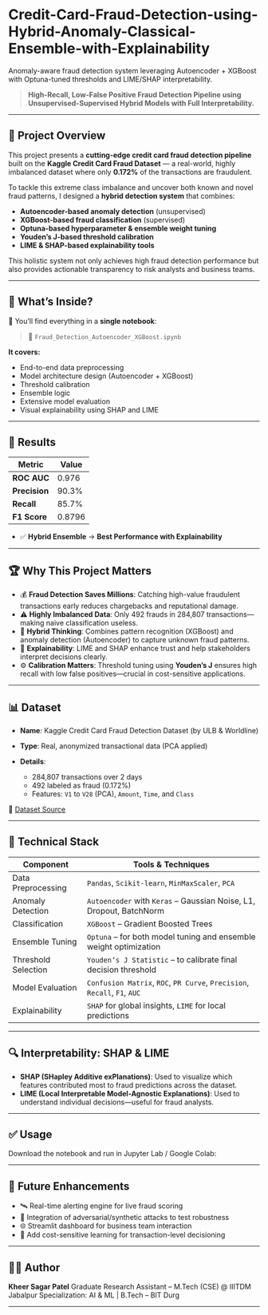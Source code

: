 # Credit-Card-Fraud-Detection-using-Hybrid-Anomaly-Classical-Ensemble-with-Explainability
Anomaly-aware fraud detection system leveraging Autoencoder + XGBoost with Optuna-tuned thresholds and LIME/SHAP interpretability.

> **High-Recall, Low-False Positive Fraud Detection Pipeline using Unsupervised-Supervised Hybrid Models with Full Interpretability.**

---

## 📌 Project Overview

This project presents a **cutting-edge credit card fraud detection pipeline** built on the **Kaggle Credit Card Fraud Dataset** — a real-world, highly imbalanced dataset where only **0.172%** of the transactions are fraudulent.

To tackle this extreme class imbalance and uncover both known and novel fraud patterns, I designed a **hybrid detection system** that combines:

* **Autoencoder-based anomaly detection** (unsupervised)
* **XGBoost-based fraud classification** (supervised)
* **Optuna-based hyperparameter & ensemble weight tuning**
* **Youden’s J-based threshold calibration**
* **LIME & SHAP-based explainability tools**

This holistic system not only achieves high fraud detection performance but also provides actionable transparency to risk analysts and business teams.

---

## 🧠 What’s Inside?

📁 You’ll find everything in a **single notebook**:

> 📄 `Fraud_Detection_Autoencoder_XGBoost.ipynb`

**It covers:**

* End-to-end data preprocessing
* Model architecture design (Autoencoder + XGBoost)
* Threshold calibration
* Ensemble logic
* Extensive model evaluation
* Visual explainability using SHAP and LIME

---

## 🎯 Results

| Metric        | Value  |
| ------------- | ------ |
| **ROC AUC**   | 0.976  |
| **Precision** | 90.3%  |
| **Recall**    | 85.7%  |
| **F1 Score**  | 0.8796 |


* ✅ **Hybrid Ensemble** → **Best Performance with Explainability**

---

## 🏆 Why This Project Matters

* 💰 **Fraud Detection Saves Millions**: Catching high-value fraudulent transactions early reduces chargebacks and reputational damage.
* ⚠️ **Highly Imbalanced Data**: Only 492 frauds in 284,807 transactions—making naive classification useless.
* 🧠 **Hybrid Thinking**: Combines pattern recognition (XGBoost) and anomaly detection (Autoencoder) to capture unknown fraud patterns.
* 🧪 **Explainability**: LIME and SHAP enhance trust and help stakeholders interpret decisions clearly.
* ⚙️ **Calibration Matters**: Threshold tuning using **Youden’s J** ensures high recall with low false positives—crucial in cost-sensitive applications.

---

## 📊 Dataset

* **Name**: Kaggle Credit Card Fraud Detection Dataset (by ULB & Worldline)
* **Type**: Real, anonymized transactional data (PCA applied)
* **Details**:

  * 284,807 transactions over 2 days
  * 492 labeled as fraud (0.172%)
  * Features: `V1` to `V28` (PCA), `Amount`, `Time`, and `Class`

🔗 [Dataset Source](https://www.kaggle.com/datasets/mlg-ulb/creditcardfraud)

---

## 🧠 Technical Stack

| Component           | Tools & Techniques                                                        |
| ------------------- | ------------------------------------------------------------------------- |
| Data Preprocessing  | `Pandas`, `Scikit-learn`, `MinMaxScaler`, `PCA`                           |
| Anomaly Detection   | `Autoencoder` with `Keras` – Gaussian Noise, L1, Dropout, BatchNorm       |
| Classification      | `XGBoost` – Gradient Boosted Trees                                        |
| Ensemble Tuning     | `Optuna` – for both model tuning and ensemble weight optimization         |
| Threshold Selection | `Youden’s J Statistic` – to calibrate final decision threshold            |
| Model Evaluation    | `Confusion Matrix`, `ROC`, `PR Curve`, `Precision`, `Recall`, `F1`, `AUC` |
| Explainability      | `SHAP` for global insights, `LIME` for local predictions                  |

---

## 🔍 Interpretability: SHAP & LIME

* **SHAP (SHapley Additive exPlanations)**: Used to visualize which features contributed most to fraud predictions across the dataset.
* **LIME (Local Interpretable Model-Agnostic Explanations)**: Used to understand individual decisions—useful for fraud analysts.



---

## ✅ Usage

Download the notebook and run in Jupyter Lab / Google Colab:



---

## 📌 Future Enhancements

* 🛰️ Real-time alerting engine for live fraud scoring
* 🧪 Integration of adversarial/synthetic attacks to test robustness
* 🌐 Streamlit dashboard for business team interaction
* 🧾 Add cost-sensitive learning for transaction-level decisioning

---

## 🙋‍♂️ Author

**Kheer Sagar Patel**
Graduate Research Assistant – M.Tech (CSE) @ IIITDM Jabalpur 
Specialization: AI & ML 
| B.Tech – BIT Durg



---

